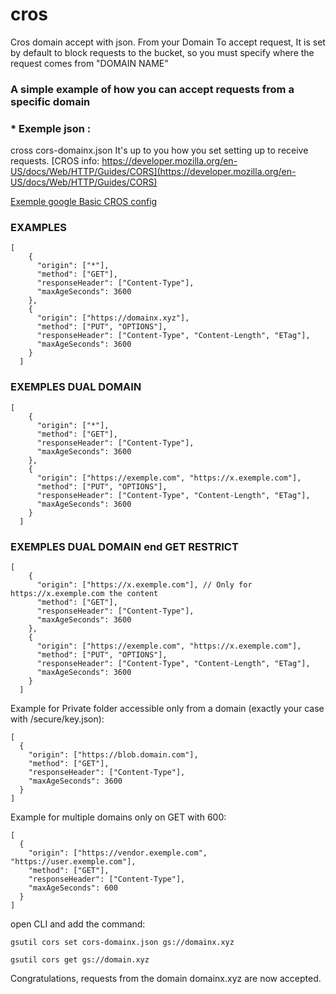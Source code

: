 # cros
Cros domain accept with json. From your Domain To accept request, It is set by default to block requests to the bucket, so you must specify where the request comes from "DOMAIN NAME"

### A simple example of how you can accept requests from a specific domain

 ### * Exemple json :
cross cors-domainx.json
It's up to you how you set setting up to receive requests.  [CROS info: https://developer.mozilla.org/en-US/docs/Web/HTTP/Guides/CORS](https://developer.mozilla.org/en-US/docs/Web/HTTP/Guides/CORS)

[Exemple google Basic CROS config ](https://cloud.google.com/storage/docs/cors-configurations)
### EXAMPLES
````
[
    {
      "origin": ["*"],
      "method": ["GET"],
      "responseHeader": ["Content-Type"],
      "maxAgeSeconds": 3600
    },
    {
      "origin": ["https://domainx.xyz"],
      "method": ["PUT", "OPTIONS"],
      "responseHeader": ["Content-Type", "Content-Length", "ETag"],
      "maxAgeSeconds": 3600
    }
  ]
````

### EXEMPLES DUAL DOMAIN
````
[
    {
      "origin": ["*"],
      "method": ["GET"],
      "responseHeader": ["Content-Type"],
      "maxAgeSeconds": 3600
    },
    {
      "origin": ["https://exemple.com", "https://x.exemple.com"],
      "method": ["PUT", "OPTIONS"],
      "responseHeader": ["Content-Type", "Content-Length", "ETag"],
      "maxAgeSeconds": 3600
    }
  ]

````

### EXEMPLES DUAL DOMAIN end GET RESTRICT
````
[
    {
      "origin": ["https://x.exemple.com"], // Only for https://x.exemple.com the content
      "method": ["GET"],
      "responseHeader": ["Content-Type"],
      "maxAgeSeconds": 3600
    },
    {
      "origin": ["https://exemple.com", "https://x.exemple.com"],
      "method": ["PUT", "OPTIONS"],
      "responseHeader": ["Content-Type", "Content-Length", "ETag"],
      "maxAgeSeconds": 3600
    }
  ]

````

Example for Private folder accessible only from a domain (exactly your case with /secure/key.json):
````
[
  {
    "origin": ["https://blob.domain.com"],
    "method": ["GET"],
    "responseHeader": ["Content-Type"],
    "maxAgeSeconds": 3600
  }
]
````

Example for multiple domains only on GET with 600:
````
[
  {
    "origin": ["https://vendor.exemple.com", "https://user.exemple.com"],
    "method": ["GET"],
    "responseHeader": ["Content-Type"],
    "maxAgeSeconds": 600
  }
]
````




open CLI and add the command:

````
gsutil cors set cors-domainx.json gs://domainx.xyz
````
````
gsutil cors get gs://domain.xyz
````


Congratulations, requests from the domain domainx.xyz are now accepted.

